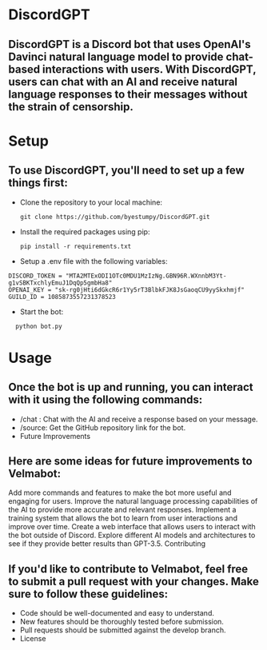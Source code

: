 # DiscordGPT
## DiscordGPT is a Discord bot that uses OpenAI's Davinci natural language model to provide chat-based interactions with users. With DiscordGPT, users can chat with an AI and receive natural language responses to their messages without the strain of censorship.

# Setup

## To use DiscordGPT, you'll need to set up a few things first:

 - Clone the repository to your local machine: 
   ```
   git clone https://github.com/byestumpy/DiscordGPT.git
   ```
 - Install the required packages using pip:
   ```
   pip install -r requirements.txt
   ```
 - Setup a .env file with the following variables:
 ```
 DISCORD_TOKEN = "MTA2MTExODI1OTc0MDU1MzIzNg.GBN96R.WXnnbM3Yt-g1vSBKTxchlyEmuJ1DqQp5gmbHa8"
 OPENAI_KEY = "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"
 GUILD_ID = 1085873557231378523
 ```
  - Start the bot:
 ```
   python bot.py
 ```
# Usage

## Once the bot is up and running, you can interact with it using the following commands:

- /chat <prompt>: Chat with the AI and receive a response based on your message.
- /source: Get the GitHub repository link for the bot.
- Future Improvements

## Here are some ideas for future improvements to Velmabot:

Add more commands and features to make the bot more useful and engaging for users.
Improve the natural language processing capabilities of the AI to provide more accurate and relevant responses.
Implement a training system that allows the bot to learn from user interactions and improve over time.
Create a web interface that allows users to interact with the bot outside of Discord.
Explore different AI models and architectures to see if they provide better results than GPT-3.5.
Contributing

## If you'd like to contribute to Velmabot, feel free to submit a pull request with your changes. Make sure to follow these guidelines:

 - Code should be well-documented and easy to understand.
 - New features should be thoroughly tested before submission.
 - Pull requests should be submitted against the develop branch.
 - License

